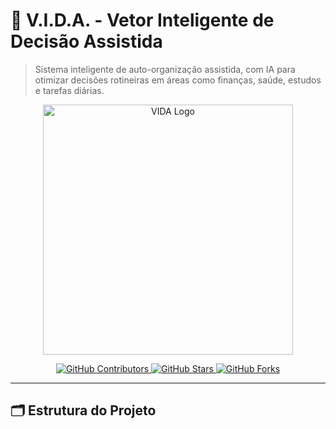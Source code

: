 # 🧠 V.I.D.A. - Vetor Inteligente de Decisão Assistida

> Sistema inteligente de auto-organização assistida, com IA para otimizar decisões rotineiras em áreas como finanças, saúde, estudos e tarefas diárias.

<p align="center">
  <img src="logo.png" alt="VIDA Logo" width="400">
</p>

<p align="center">
  <a href="https://github.com/andreiolicar/VIDA/graphs/contributors">
    <img src="https://img.shields.io/github/contributors/andreiolicar/VIDA?color=0FC2C0&logo=github&style=flat-square" alt="GitHub Contributors">
  </a>
  <a href="https://github.com/andreiolicar/VIDA/stargazers">
    <img src="https://img.shields.io/github/stars/andreiolicar/VIDA?color=0FC2C0&logo=github&style=flat-square" alt="GitHub Stars">
  </a>
  <a href="https://github.com/andreiolicar/VIDA/network/members">
    <img src="https://img.shields.io/github/forks/andreiolicar/VIDA?color=0FC2C0&logo=github&style=flat-square" alt="GitHub Forks">
  </a>
</p>

---

## 🗂️ Estrutura do Projeto

